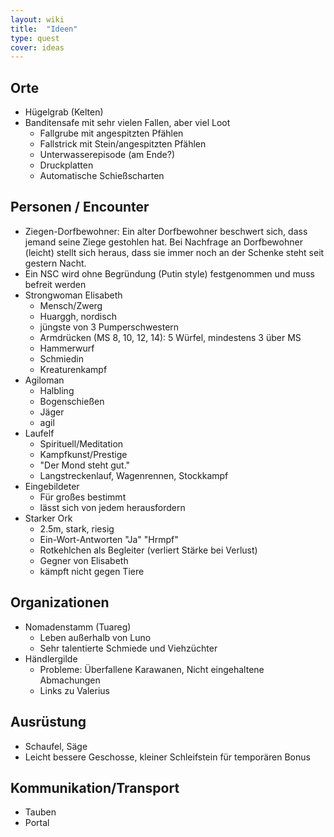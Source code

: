 ```yaml
---
layout: wiki
title:  "Ideen"
type: quest
cover: ideas
---
```


## Orte
- Hügelgrab (Kelten)
- Banditensafe mit sehr vielen Fallen, aber viel Loot
  - Fallgrube mit angespitzten Pfählen
  - Fallstrick mit Stein/angespitzten Pfählen
  - Unterwasserepisode (am Ende?)
  - Druckplatten
  - Automatische Schießscharten

## Personen / Encounter
- Ziegen-Dorfbewohner: Ein alter Dorfbewohner beschwert sich, dass jemand seine Ziege gestohlen hat. Bei Nachfrage an Dorfbewohner (leicht) stellt sich heraus, dass sie immer noch an der Schenke steht seit gestern Nacht.
- Ein NSC wird ohne Begründung (Putin style) festgenommen und muss befreit werden
- Strongwoman Elisabeth
  - Mensch/Zwerg
  - Huarggh, nordisch
  - jüngste von 3 Pumperschwestern
  - Armdrücken (MS 8, 10, 12, 14): 5 Würfel, mindestens 3 über MS
  - Hammerwurf
  - Schmiedin
  - Kreaturenkampf
- Agiloman
  - Halbling
  - Bogenschießen
  - Jäger
  - agil
- Laufelf
  - Spirituell/Meditation
  - Kampfkunst/Prestige
  - "Der Mond steht gut."
  - Langstreckenlauf, Wagenrennen, Stockkampf
- Eingebildeter
  - Für großes bestimmt
  - lässt sich von jedem herausfordern
- Starker Ork
  - 2.5m, stark, riesig
  - Ein-Wort-Antworten "Ja" "Hrmpf"
  - Rotkehlchen als Begleiter (verliert Stärke bei Verlust)
  - Gegner von Elisabeth
  - kämpft nicht gegen Tiere

## Organizationen
- Nomadenstamm (Tuareg)
  - Leben außerhalb von Luno
  - Sehr talentierte Schmiede und Viehzüchter
- Händlergilde
  - Probleme: Überfallene Karawanen, Nicht eingehaltene Abmachungen
  - Links zu Valerius

## Ausrüstung
- Schaufel, Säge
- Leicht bessere Geschosse, kleiner Schleifstein für temporären Bonus

## Kommunikation/Transport
- Tauben
- Portal
